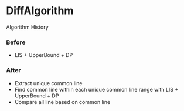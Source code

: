 # DiffAlgorithm

Algorithm History

### Before
- LIS + UpperBound + DP


### After
- Extract unique common line
- Find common line within each unique common line range with LIS + UpperBound + DP
- Compare all line based on common line 
